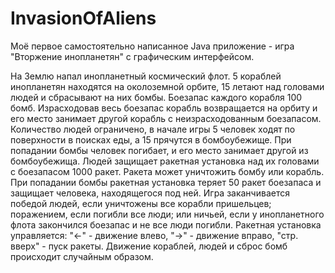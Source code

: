 # InvasionOfAliens
Моё первое самостоятельно написанное Java приложение - игра "Вторжение инопланетян" с графическим интерфейсом.

  На Землю напал инопланетный космический флот. 5 кораблей инопланетян находятся на околоземной орбите, 15 летают над головами
людей и сбрасывают на них бомбы. Боезапас каждого корабля 100 бомб. Израсходовав весь боезапас корабль возвращается на орбиту
и его место занимает другой корабль с неизрасходованным боезапасом.
  Количество людей ограничено, в начале игры 5 человек ходят по поверхности в поисках еды, а 15 прячутся в бомбоубежище.
При попадании бомбы человек погибает, и его место занимает другой из бомбоубежища.
  Людей защищает ракетная установка над их головами с боезапасом 1000 ракет. Ракета может уничтожить бомбу или корабль. При
  попадании бомбы ракетная установка теряет 50 ракет боезапаса и защищает человека, находящегося под ней.
  Игра заканчивается победой людей, если уничтожены все корабли пришельцев; поражением, если погибли все люди; или ничьей, если
у инопланетного флота закончился боезапас и не все люди погибли.
  Ракетная установка управляется: "<-" - движение влево, "->" - движение вправо, "стр. вверх" - пуск ракеты.
Движение кораблей, людей и сброс бомб происходит случайным образом.  
